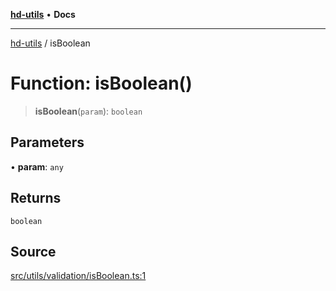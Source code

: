 [**hd-utils**](../README.md) • **Docs**

***

[hd-utils](../globals.md) / isBoolean

# Function: isBoolean()

> **isBoolean**(`param`): `boolean`

## Parameters

• **param**: `any`

## Returns

`boolean`

## Source

[src/utils/validation/isBoolean.ts:1](https://github.com/AhmadHddad/h-utils/blob/f7bb9ae71f981ffef49079271b9540862594b7e6/src/utils/validation/isBoolean.ts#L1)
